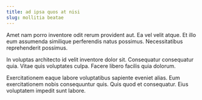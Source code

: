 ```yaml
---
title: ad ipsa quos at nisi
slug: mollitia beatae
---
```


Amet nam porro inventore odit rerum provident aut. Ea vel velit atque. Et illo eum assumenda similique perferendis natus possimus. Necessitatibus reprehenderit possimus.

In voluptas architecto id velit inventore dolor sit. Consequatur consequatur quia. Vitae quis voluptates culpa. Facere libero facilis quia dolorum.

Exercitationem eaque labore voluptatibus sapiente eveniet alias. Eum exercitationem nobis consequuntur quis. Quis quod et consequatur. Eius voluptatem impedit sunt labore.
